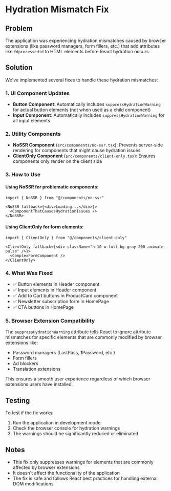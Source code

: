 # Hydration Mismatch Fix

## Problem
The application was experiencing hydration mismatches caused by browser extensions (like password managers, form fillers, etc.) that add attributes like `fdprocessedid` to HTML elements before React hydration occurs.

## Solution
We've implemented several fixes to handle these hydration mismatches:

### 1. UI Component Updates
- **Button Component**: Automatically includes `suppressHydrationWarning` for actual button elements (not when used as a child component)
- **Input Component**: Automatically includes `suppressHydrationWarning` for all input elements

### 2. Utility Components
- **NoSSR Component** (`src/components/no-ssr.tsx`): Prevents server-side rendering for components that might cause hydration issues
- **ClientOnly Component** (`src/components/client-only.tsx`): Ensures components only render on the client side

### 3. How to Use

#### Using NoSSR for problematic components:
```tsx
import { NoSSR } from "@/components/no-ssr"

<NoSSR fallback={<div>Loading...</div>}>
  <ComponentThatCausesHydrationIssues />
</NoSSR>
```

#### Using ClientOnly for form elements:
```tsx
import { ClientOnly } from "@/components/client-only"

<ClientOnly fallback={<div className="h-10 w-full bg-gray-200 animate-pulse" />}>
  <ComplexFormComponent />
</ClientOnly>
```

### 4. What Was Fixed
- ✅ Button elements in Header component
- ✅ Input elements in Header component  
- ✅ Add to Cart buttons in ProductCard component
- ✅ Newsletter subscription form in HomePage
- ✅ CTA buttons in HomePage

### 5. Browser Extension Compatibility
The `suppressHydrationWarning` attribute tells React to ignore attribute mismatches for specific elements that are commonly modified by browser extensions like:
- Password managers (LastPass, 1Password, etc.)
- Form fillers
- Ad blockers
- Translation extensions

This ensures a smooth user experience regardless of which browser extensions users have installed.

## Testing
To test if the fix works:
1. Run the application in development mode
2. Check the browser console for hydration warnings
3. The warnings should be significantly reduced or eliminated

## Notes
- This fix only suppresses warnings for elements that are commonly affected by browser extensions
- It doesn't affect the functionality of the application
- The fix is safe and follows React best practices for handling external DOM modifications
